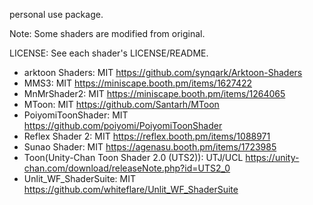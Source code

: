personal use package.

Note: Some shaders are modified from original.

LICENSE: See each shader's LICENSE/README.

* arktoon Shaders: MIT https://github.com/synqark/Arktoon-Shaders
* MMS3: MIT https://miniscape.booth.pm/items/1627422
* MnMrShader2: MIT https://miniscape.booth.pm/items/1264065
* MToon: MIT https://github.com/Santarh/MToon
* PoiyomiToonShader: MIT https://github.com/poiyomi/PoiyomiToonShader
* Reflex Shader 2: MIT https://reflex.booth.pm/items/1088971
* Sunao Shader: MIT https://agenasu.booth.pm/items/1723985
* Toon(Unity-Chan Toon Shader 2.0 (UTS2)): UTJ/UCL https://unity-chan.com/download/releaseNote.php?id=UTS2_0
* Unlit_WF_ShaderSuite: MIT https://github.com/whiteflare/Unlit_WF_ShaderSuite
 